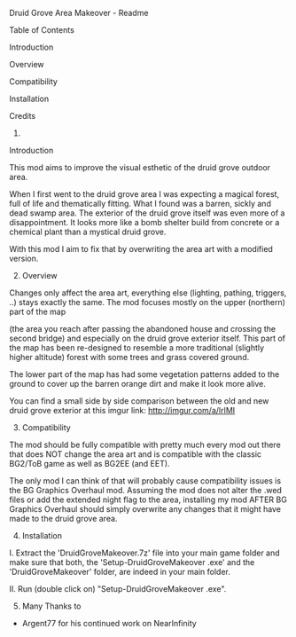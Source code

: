 
Druid Grove Area Makeover - Readme

Table of Contents

Introduction

Overview

Compatibility

Installation

Credits

1.
Introduction

This mod aims to improve
the visual esthetic of the druid grove outdoor area.

When I first went to the
druid grove area I was expecting a magical forest, full of life and
thematically fitting. What I found was a barren, sickly and dead
swamp area. The exterior of the druid grove itself was even more of a
disappointment. It looks more like a bomb shelter build from concrete
or a chemical plant than a mystical druid grove.

With this mod I aim to fix
that by overwriting the area art with a modified version.


2. Overview

Changes only affect the
area art, everything else (lighting, pathing, triggers, ..) stays
exactly the same. The mod focuses mostly on the upper (northern) part
of the map 

(the area you reach after
passing the abandoned house and crossing the second bridge) and
especially on the druid grove exterior itself. This part of the map
has been re-designed to resemble a more traditional (slightly higher
altitude) forest with some trees and grass covered ground. 

The lower part of the map
has had some vegetation patterns added to the ground to cover up the
barren orange dirt and make it look more alive.

You can find a small side
by side comparison between the old and new druid grove exterior at
this imgur link: http://imgur.com/a/lrIMI


3. Compatibility

The mod
should be fully compatible with pretty much every mod out there that
does NOT change the area art and is compatible with the
classic BG2/ToB game as well as BG2EE (and EET).

The only mod
I can think of that will probably cause compatibility issues is the
BG Graphics Overhaul mod. Assuming the mod does not alter the .wed
files or add the extended night flag to the area, installing my mod
AFTER BG Graphics Overhaul should simply overwrite any changes
that it might have made to the druid grove area.


4. Installation

I. Extract the
'DruidGroveMakeover.7z' file into your main game folder and make sure
that both, the 'Setup-DruidGroveMakeover .exe' and the
'DruidGroveMakeover' folder, are indeed in your main folder.

II. Run (double click on)
"Setup-DruidGroveMakeover .exe".


5. Many Thanks to

- Argent77 for his continued work on NearInfinity

